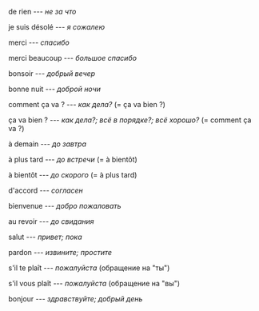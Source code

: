 de rien --- *не за что*



je suis désolé --- *я сожалею*



merci --- *спасибо*



merci beaucoup --- *большое спасибо*



bonsoir --- *добрый вечер*



bonne nuit --- *доброй ночи*



comment ça va ? --- *как дела?*
(= ça va bien ?)



ça va bien ? --- *как дела?; всё в порядке?; всё хорошо?*
(= comment ça va ?)



à demain --- *до завтра*



à plus tard --- *до встречи*
(= à bientôt)



à bientôt --- *до скорого*
(= à plus tard)



d'accord --- *согласен*



bienvenue --- *добро пожаловать*



au revoir --- *до свидания*



salut --- *привет; пока*



pardon --- *извините; простите*



s'il te plaît --- *пожалуйста*
(обращение на "ты")



s'il vous plaît --- *пожалуйста*
(обращение на "вы")



bonjour --- *здравствуйте; добрый день*